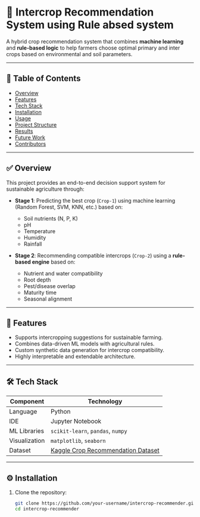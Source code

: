 # 🌾 Intercrop Recommendation System using Rule absed system

A hybrid crop recommendation system that combines **machine learning** and **rule-based logic** to help farmers choose optimal primary and inter crops based on environmental and soil parameters.

---

## 📌 Table of Contents

- [Overview](#overview)
- [Features](#features)
- [Tech Stack](#tech-stack)
- [Installation](#installation)
- [Usage](#usage)
- [Project Structure](#project-structure)
- [Results](#results)
- [Future Work](#future-work)
- [Contributors](#contributors)

---

## ✅ Overview

This project provides an end-to-end decision support system for sustainable agriculture through:

- **Stage 1**: Predicting the best crop (`Crop-1`) using machine learning (Random Forest, SVM, KNN, etc.) based on:
  - Soil nutrients (N, P, K)
  - pH
  - Temperature
  - Humidity
  - Rainfall

- **Stage 2**: Recommending compatible intercrops (`Crop-2`) using a **rule-based engine** based on:
  - Nutrient and water compatibility
  - Root depth
  - Pest/disease overlap
  - Maturity time
  - Seasonal alignment

---

## 🚀 Features

- Supports intercropping suggestions for sustainable farming.
- Combines data-driven ML models with agricultural rules.
- Custom synthetic data generation for intercrop compatibility.
- Highly interpretable and extendable architecture.

---

## 🛠 Tech Stack

| Component        | Technology         |
|------------------|--------------------|
| Language         | Python             |
| IDE              | Jupyter Notebook   |
| ML Libraries     | `scikit-learn`, `pandas`, `numpy` |
| Visualization    | `matplotlib`, `seaborn` |
| Dataset          | [Kaggle Crop Recommendation Dataset](https://www.kaggle.com/datasets/atharvaingle/crop-recommendation-dataset) |

---

## ⚙️ Installation

1. Clone the repository:
   ```bash
   git clone https://github.com/your-username/intercrop-recommender.git
   cd intercrop-recommender
